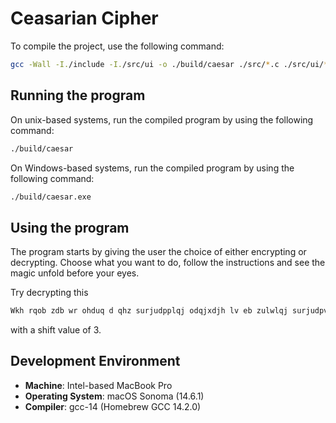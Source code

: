 # Ceasarian Cipher

To compile the project, use the following command:

```sh
gcc -Wall -I./include -I./src/ui -o ./build/caesar ./src/*.c ./src/ui/*.c
```

## Running the program

On unix-based systems, run the compiled program by using the following command:

```sh
./build/caesar
```

On Windows-based systems, run the compiled program by using the following command:

```sh
./build/caesar.exe
```

## Using the program

The program starts by giving the user the choice of either encrypting or decrypting. Choose what you want to do, follow the instructions and see the magic unfold before your eyes.

Try decrypting this
```sh
Wkh rqob zdb wr ohduq d qhz surjudpplqj odqjxdjh lv eb zulwlqj surjudpv lq lw. - Ghqqlv Ulwfklh
```
with a shift value of 3.

## Development Environment
- **Machine**: Intel-based MacBook Pro
- **Operating System**: macOS Sonoma (14.6.1)
- **Compiler**: gcc-14 (Homebrew GCC 14.2.0)